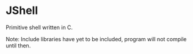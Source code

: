 # JShell
Primitive shell written in C.

Note: Include libraries have yet to be included, program will not compile until then.
